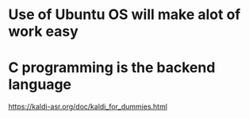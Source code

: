 # Use of Ubuntu OS will make alot of work easy
# C programming is the backend language

https://kaldi-asr.org/doc/kaldi_for_dummies.html
